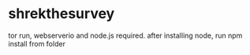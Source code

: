 # shrekthesurvey

tor run, webserverio and node.js required. after installing node, run npm install from folder
